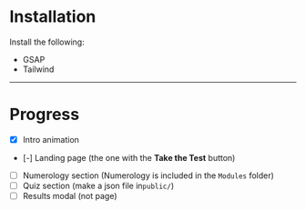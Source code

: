 
# Installation
Install the following:
- GSAP
- Tailwind

---

# Progress
- [x] Intro animation
- [-] Landing page (the one with the **Take the Test** button)
- [ ] Numerology section (Numerology is included in the `Modules` folder)
- [ ] Quiz section (make a json file in`public/`)
- [ ] Results modal (not page)